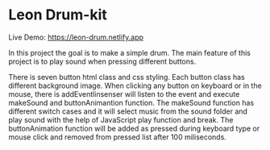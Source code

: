 # Leon Drum-kit

Live Demo:  https://leon-drum.netlify.app

In this project the goal is to make a simple drum. The main feature of this project is to play sound when pressing different buttons.

There is seven button html class and css styling. Each button class has different background image. When clicking any button on keyboard or in the mouse, there is addEventlinsenser will listen to the event and execute makeSound and buttonAnimantion function.  The makeSound function has different switch cases and it will select music from the sound folder and play sound with the help of JavaScript play function and break. The buttonAnimation function will be added as pressed during keyboard type or mouse click and removed from pressed list after 100 miliseconds.   